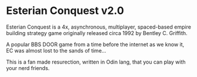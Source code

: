 # Esterian Conquest v2.0
Esterian Conquest is a 4x, asynchronous, multiplayer, spaced-based empire building strategy game originally released circa 1992 by Bentley C. Griffith. 

A popular BBS DOOR game from a time before the internet as we know it, EC was almost lost to the sands of time... 

This is a fan made resurection, written in Odin lang, that you can play with your nerd friends.
